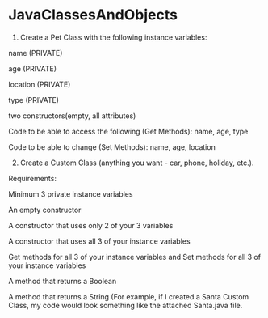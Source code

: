 # JavaClassesAndObjects
1. Create a Pet Class with the following instance variables: 

name (PRIVATE)

age (PRIVATE) 

location (PRIVATE) 

type (PRIVATE) 

two constructors(empty, all attributes)

Code to be able to access the following (Get Methods): 
name, age, type 

Code to be able to change (Set Methods): 
name, age, location  

2. Create a Custom Class (anything you want - car, phone, holiday, etc.). 

Requirements: 

Minimum 3 private instance variables 

An empty constructor 

A constructor that uses only 2 of your 3 variables

A constructor that uses all 3 of your instance variables 

Get methods for all 3 of your instance variables and Set methods for all 3 of your instance variables 

A method that returns a Boolean 

A method that returns a String (For example, if I created a Santa Custom Class, my code would look something like the attached Santa.java file. 
